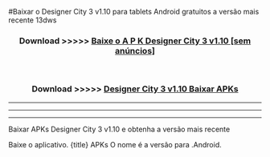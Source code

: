 #Baixar o Designer City 3 v1.10  para tablets Android gratuitos a versão mais recente 13dws


<div align="center">
<h3>Download >>>>> <a href="https://pt-web.web.app/?pt= Designer City 3 v1.10">Baixe o A P K Designer City 3 v1.10 [sem anúncios]</a></h3><br>

<h3>Download >>>>> <a href="https://pt-web.web.app/?pt= Designer City 3 v1.10">Designer City 3 v1.10 Baixar APKs</a></h3>
</div>

----------------------------------------------------------

----------------------------------------------------------

----------------------------------------------------------

Baixar APKs Designer City 3 v1.10 e obtenha a versão mais recente

Baixe o aplicativo. {title} APKs O nome é a versão para .Android.


